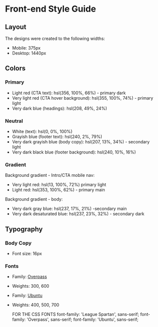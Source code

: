 # Front-end Style Guide

## Layout

The designs were created to the following widths:

- Mobile: 375px
- Desktop: 1440px

## Colors

### Primary

- Light red (CTA text): hsl(356, 100%, 66%) - primary dark
- Very light red (CTA hover background): hsl(355, 100%, 74%) - primary light
- Very dark blue (headings): hsl(208, 49%, 24%)

### Neutral

- White (text): hsl(0, 0%, 100%)
- Grayish blue (footer text): hsl(240, 2%, 79%)
- Very dark grayish blue (body copy): hsl(207, 13%, 34%) - secondary light
- Very dark black blue (footer background): hsl(240, 10%, 16%)

### Gradient

Background gradient - Intro/CTA mobile nav:

- Very light red: hsl(13, 100%, 72%) primary light
- Light red: hsl(353, 100%, 62%) - primary main

Background gradient - body:

- Very dark gray blue: hsl(237, 17%, 21%) -secondary main
- Very dark desaturated blue: hsl(237, 23%, 32%) - secondary dark

## Typography

### Body Copy

- Font size: 16px

### Fonts

- Family: [Overpass](https://fonts.google.com/specimen/Overpass?preview.text_type=custom)
- Weights: 300, 600

- Family: [Ubuntu](https://fonts.google.com/specimen/Ubuntu?preview.text_type=custom)
- Weights: 400, 500, 700

  FOR THE CSS FONTS
  font-family: 'League Spartan', sans-serif;
  font-family: 'Overpass', sans-serif;
  font-family: 'Ubuntu', sans-serif;

 <link rel="apple-touch-icon" href="%PUBLIC_URL%/logo192.png" />
    <link rel="manifest" href="%PUBLIC_URL%/manifest.json" />
    <link rel="preconnect" href="https://fonts.googleapis.com"/>
    <link rel="preconnect" href="https://fonts.gstatic.com" crossorigin>
    <link
